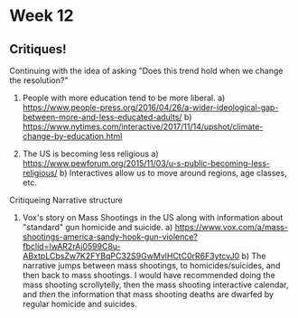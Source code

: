 # Week 12




## Critiques!

Continuing with the idea of asking "Does this trend hold when we change the resolution?"

1. People with more education tend to be more liberal.
    a) https://www.people-press.org/2016/04/26/a-wider-ideological-gap-between-more-and-less-educated-adults/
    b) https://www.nytimes.com/interactive/2017/11/14/upshot/climate-change-by-education.html
    
2. The US is becoming less religious
    a) https://www.pewforum.org/2015/11/03/u-s-public-becoming-less-religious/
    b) Interactives allow us to move around regions, age classes, etc.
    
Critiqueing Narrative structure

1. Vox's story on Mass Shootings in the US along with information about "standard" gun homicide and suicide.
    a) https://www.vox.com/a/mass-shootings-america-sandy-hook-gun-violence?fbclid=IwAR2rAj0599C8u-ABxtpLCbsZw7K2FYBqPC32S9GwMvlHCtC0rR6F3ytcvJ0
    b) The narrative jumps between mass shootings, to homicides/suicides, and then back to mass shootings. I would have recommended doing the mass shooting scrollytelly, then the mass shooting interactive calendar, and *then* the information that mass shooting deaths are dwarfed by regular homicide and suicides.
